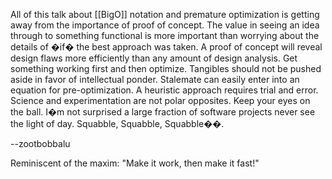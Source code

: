 All of this talk about [[BigO]] notation and premature optimization is getting away from the importance of proof of concept. The value in seeing an idea through to something functional is more important than worrying about the details of �if� the best approach was taken. A proof of concept will reveal design flaws more efficiently than any amount of design analysis. Get something working first and then optimize. Tangibles should not be pushed aside in favor of intellectual ponder. Stalemate can easily enter into an equation for pre-optimization. A heuristic approach requires trial and error. Science and experimentation are not polar opposites. Keep your eyes on the ball. I�m not surprised a large fraction of software projects never see the light of day. Squabble, Squabble, Squabble��.

--zootbobbalu

Reminiscent of the maxim:  "Make it work, then make it fast!"